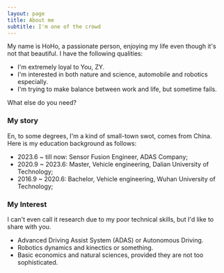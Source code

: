 ```yaml
---
layout: page
title: About me
subtitle: I'm one of the crowd
---
```


My name is HoHo, a passionate person, enjoying my life even though it's not that beautiful. I have the following qualities:

- I'm extremely loyal to You, ZY.
- I'm interested in both nature and science, automobile and robotics especially. 
- I'm trying to make balance between work and life, but sometime fails.

What else do you need?

### My story

En, to some degrees, I'm a kind of small-town swot, comes from China. Here is my education background as follows:

- 2023.6 ~ till now: Sensor Fusion Engineer, ADAS Company;
- 2020.9 ~ 2023.6: Master, Vehicle engineering, Dalian University of Technology;
- 2016.9 ~ 2020.6: Bachelor, Vehicle engineering, Wuhan University of Technology;

### My Interest

I can't even call it research due to my poor technical skills, but I'd like to share with you.

 - Advanced Driving Assist System (ADAS) or Autonomous Driving.
 - Robotics dynamics and kinectics or something.
 - Basic economics and natural sciences, provided they are not too sophisticated.
